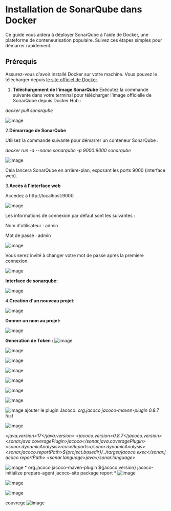 # Installation de SonarQube dans Docker

Ce guide vous aidera à déployer SonarQube à l'aide de Docker, une plateforme de conteneurisation populaire. Suivez ces étapes simples pour démarrer rapidement.

## Prérequis
Assurez-vous d'avoir installé Docker sur votre machine. Vous pouvez le télécharger depuis [le site officiel de Docker](https://www.docker.com/products/docker-desktop/).

1. **Téléchargement de l'image SonarQube**
   Exécutez la commande suivante dans votre terminal pour télécharger l'image officielle de SonarQube depuis Docker Hub :
   
*docker pull sonarqube*

![image](https://github.com/adnan-khadija/sonarqube/assets/147508009/e7a96486-eed6-4e32-ba72-2388f0073303)

2.**Démarrage de SonarQube**

Utilisez la commande suivante pour démarrer un conteneur SonarQube :

*docker run -d --name sonarqube -p 9000:9000 sonarqube*

![image](https://github.com/adnan-khadija/sonarqube/assets/147508009/0bd102f9-bc4a-47e7-b242-44ad71d2ac3d)

Cela lancera SonarQube en arrière-plan, exposant les ports 9000 (interface web).

3.**Accès à l'interface web**

Accédez à http://localhost:9000. 

![image](https://github.com/adnan-khadija/sonarqube/assets/147508009/726c9670-cfa2-440c-9b61-288be346f664)

Les informations de connexion par défaut sont les suivantes :

Nom d'utilisateur : admin

Mot de passe : admin

![image](https://github.com/adnan-khadija/sonarqube/assets/147508009/eaf8f235-a2aa-4141-acea-b1bc2c849bb1)

Vous serez invité à changer votre mot de passe après la première connexion.

![image](https://github.com/adnan-khadija/sonarqube/assets/147508009/2eb3fb09-53af-455f-951c-ed040fce812c)

**Interface de sonarqube:**

![image](https://github.com/adnan-khadija/sonarqube/assets/147508009/29143cdb-249a-45bd-8b59-a2df43f54717)

4.**Creation d'un nouveau projet:**

![image](https://github.com/adnan-khadija/sonarqube/assets/147508009/46a3cec7-8b87-4ebb-ac59-f3420c8042fa)

**Donner un nom au projet:**

![image](https://github.com/adnan-khadija/sonarqube/assets/147508009/ca96d861-71e1-4a85-96ec-d8c7b7249c37)

**Generation de Token :**
![image](https://github.com/adnan-khadija/sonarqube/assets/147508009/9333270b-173e-40c5-8498-a0d8c67f52c1)

![image](https://github.com/adnan-khadija/sonarqube/assets/147508009/028e494e-fe2a-4cd0-adc6-69ec31c57541)

![image](https://github.com/adnan-khadija/sonarqube/assets/147508009/d0e1028e-e301-4741-961c-9181d59bc201)

![image](https://github.com/adnan-khadija/sonarqube/assets/147508009/0561b85d-7a34-4eb3-859d-2351a659f035)

![image](https://github.com/adnan-khadija/sonarqube/assets/147508009/5404904e-9c3c-40cd-a9fc-517c0214f12e)

![image](https://github.com/adnan-khadija/sonarqube/assets/147508009/cad3f5fa-1f6f-45b6-b1b1-e0e9699479dd)

![image](https://github.com/adnan-khadija/sonarqube/assets/147508009/4cc29b37-ebeb-4d3a-93ee-844a5e03841f)

![image](https://github.com/adnan-khadija/sonarqube/assets/147508009/660d62b9-fe58-4615-b9ab-a7852a8fa032)
ajouter le plugin Jacoco:
*<dependency>
    <groupId>org.jacoco</groupId>
    <artifactId>jacoco-maven-plugin</artifactId>
    <version>0.8.7</version>
    <scope>test</scope>
</dependency>*

![image](https://github.com/adnan-khadija/sonarqube/assets/147508009/1c27a5dd-0864-48fd-a376-cf279bef766f)

*<properties>
    <java.version>17</java.version>
    <!-- JaCoCo Properties -->
    <jacoco.version>0.8.7</jacoco.version>
    <sonar.java.coveragePlugin>jacoco</sonar.java.coveragePlugin>
    <sonar.dynamicAnalysis>reuseReports</sonar.dynamicAnalysis>
    <sonar.jacoco.reportPath>${project.basedir}/../target/jacoco.exec</sonar.jacoco.reportPath>
    <sonar.language>java</sonar.language>
</properties>*

![image](https://github.com/adnan-khadija/sonarqube/assets/147508009/a871ae23-ec30-4396-bb01-702af16ea72c)
*
<plugin>
    <groupId>org.jacoco</groupId>
    <artifactId>jacoco-maven-plugin</artifactId>
    <version>${jacoco.version}</version>
    <executions>
        <execution>
            <id>jacoco-initialize</id>
            <goals>
                <goal>prepare-agent</goal>
            </goals>
        </execution>
        <execution>
            <id>jacoco-site</id>
            <phase>package</phase>
            <goals>
                <goal>report</goal>
            </goals>
        </execution>
    </executions>
</plugin>*
![image](https://github.com/adnan-khadija/sonarqube/assets/147508009/6f744a4d-9060-427f-a1ae-9a8ebf892b48)



![image](https://github.com/adnan-khadija/sonarqube/assets/147508009/d16fe012-8441-4d05-9ddb-fe5127e2470e)

![image](https://github.com/adnan-khadija/sonarqube/assets/147508009/32dbcece-17ea-4a3e-b7f3-69c2ef5b77ec)












couvrege
![image](https://github.com/adnan-khadija/sonarqube/assets/147508009/d61ea558-1822-4023-b726-aab85b06754b)
